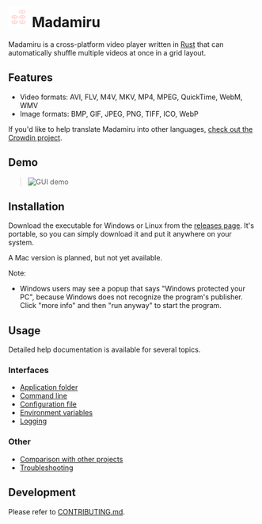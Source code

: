 # ![Logo](assets/icon.svg) Madamiru
Madamiru is a cross-platform video player written in [Rust](https://www.rust-lang.org)
that can automatically shuffle multiple videos at once in a grid layout.

## Features
* Video formats: AVI, FLV, M4V, MKV, MP4, MPEG, QuickTime, WebM, WMV
* Image formats: BMP, GIF, JPEG, PNG, TIFF, ICO, WebP

If you'd like to help translate Madamiru into other languages,
[check out the Crowdin project](https://crowdin.com/project/madamiru).

## Demo
> ![GUI demo](docs/demo-gui.gif)

## Installation
Download the executable for Windows or Linux from the
[releases page](https://github.com/mtkennerly/madamiru/releases).
It's portable, so you can simply download it and put it anywhere on your system.

A Mac version is planned, but not yet available.

<!--
If you prefer, Madamiru is also available via
[Winget, Scoop, Flatpak, and Cargo](docs/help/installation.md).
-->

Note:

* Windows users may see a popup that says
  "Windows protected your PC",
  because Windows does not recognize the program's publisher.
  Click "more info" and then "run anyway" to start the program.
<!--
* Mac users may see a popup that says
  "Madamiru can't be opened because it is from an unidentified developer".
  To allow Madamiru to run, please refer to [this article](https://support.apple.com/en-us/102445),
  specifically the section on `If you want to open an app [...] from an unidentified developer`.
-->

## Usage
Detailed help documentation is available for several topics.

### Interfaces
* [Application folder](/docs/help/application-folder.md)
* [Command line](/docs/help/command-line.md)
* [Configuration file](/docs/help/configuration-file.md)
* [Environment variables](/docs/help/environment-variables.md)
* [Logging](/docs/help/logging.md)

### Other
* [Comparison with other projects](/docs/help/comparison-with-other-projects.md)
* [Troubleshooting](/docs/help/troubleshooting.md)

## Development
Please refer to [CONTRIBUTING.md](./CONTRIBUTING.md).
